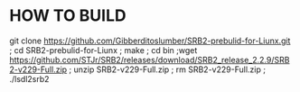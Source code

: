# HOW TO BUILD
git clone https://github.com/Gibberditoslumber/SRB2-prebulid-for-Liunx.git ; cd SRB2-prebulid-for-Liunx ; make ; cd bin ;wget https://github.com/STJr/SRB2/releases/download/SRB2_release_2.2.9/SRB2-v229-Full.zip ; unzip SRB2-v229-Full.zip ; rm SRB2-v229-Full.zip ; ./lsdl2srb2
